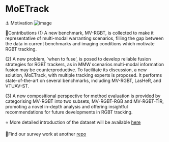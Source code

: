 # MoETrack

⚓ Motivation
![image](https://github.com/user-attachments/assets/e7a14035-ea33-46d1-a3c0-271202e7915e)

🍰Contributions
(1) A new benchmark, MV-RGBT, is collected to make it representative of multi-modal warranting scenarios, filling the gap between the data in current benchmarks and imaging conditions which motivate RGBT tracking.

(2) A new problem, `when to fuse', is posed to develop reliable fusion strategies for RGBT trackers, as in MMW scenarios multi-modal information fusion may be counterproductive. To facilitate its discussion, a new solution, MoETrack, with multiple tracking experts is proposed. It performs state-of-the-art on several benchmarks, including MV-RGBT, LasHeR, and VTUAV-ST.

(3) A new compositional perspective for method evaluation is provided by categorising MV-RGBT into two subsets, MV-RGBT-RGB and MV-RGBT-TIR, promoting a novel in-depth analysis and offering insightful recommendations for future developments in RGBT tracking.

⭐ More detailed introduction of the dataset will be available [here](https://github.com/Zhangyong-Tang/MVRGBT)

🫵Find our survey work at another [repo](https://github.com/Zhangyong-Tang/Survey-for-MultiModal-Visual-Object-Tracking)

